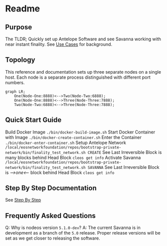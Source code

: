 # Readme

## Purpose  
The TLDR; Quickly set up Antelope Software and see Savanna working with near instant finality.
See [Use Cases](doc/use-cases-private-network.md) for background.

## Topology

This reference and documentation sets up three separate nodes on a single host. Each node is a separate process distinguished with different port numbers.
```mermaid
graph LR;
    One(Node-One:8888)<-->Two(Node-Two:6888);
    One(Node-One:8888)<-->Three(Node-Three:7888);
    Two(Node-Two:6888)<-->Three(Node-Three:7888);
```

## Quick Start Guide

Build Docker Image
`./bin/docker-build-image.sh`
Start Docker Container with Image
`./bin/docker-create-container.sh`
Enter the Container
`./bin/docker-enter-container.sh`
Setup Antelope Network
`/local/eosnetworkfoundation/repos/bootstrap-private-network/bin/finality_test_network.sh CREATE`
See Last Irreversible Block is many blocks behind Head Block
`cleos get info`
Activate Savanna
`/local/eosnetworkfoundation/repos/bootstrap-private-network/bin/finality_test_network.sh SAVANNA`
See Last Irreversible Block is *-->one<--* block behind Head Block
`cleos get info`

## Step By Step Documentation
See [Step By Step](doc/step-by-step.md)

## Frequently Asked Questions
Q: Why is nodeos version `5.1.0-dev`?
A: The current Savanna is in development as a branch of the `5.0` release. Proper release versions will be set as we get closer to releasing the software.
